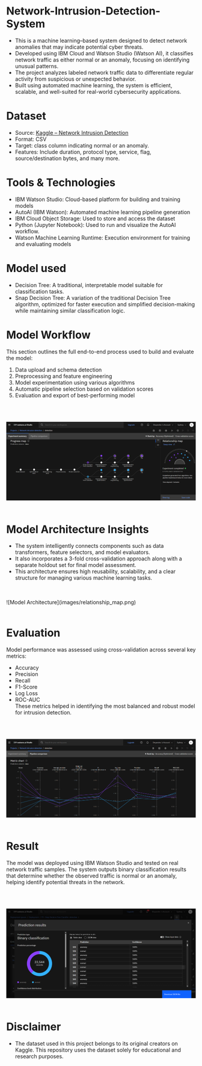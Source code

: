 # Network-Intrusion-Detection-System
* This is a machine learning–based system designed to detect network anomalies that may indicate potential cyber threats.
* Developed using IBM Cloud and Watson Studio (Watson AI), it classifies network traffic as either normal or an anomaly, focusing on identifying unusual patterns.
* The project analyzes labeled network traffic data to differentiate regular activity from suspicious or unexpected behavior.
* Built using automated machine learning, the system is efficient, scalable, and well-suited for real-world cybersecurity applications.

# Dataset

* Source: [Kaggle – Network Intrusion Detection](https://www.kaggle.com/datasets/sampadab17/network-intrusion-detection)
* Format: CSV
* Target: class column indicating normal or an anomaly.
* Features: Include duration, protocol type, service, flag, source/destination bytes, and many more.

# Tools & Technologies
* IBM Watson Studio: Cloud-based platform for building and training models
* AutoAI (IBM Watson): Automated machine learning pipeline generation
* IBM Cloud Object Storage: Used to store and access the dataset
* Python (Jupyter Notebook): Used to run and visualize the AutoAI workflow.
* Watson Machine Learning Runtime: Execution environment for training and evaluating models

# Model used

* Decision Tree: A traditional, interpretable model suitable for classification tasks.
* Snap Decision Tree: A variation of the traditional Decision Tree algorithm, optimized for faster execution and simplified decision-making while maintaining similar classification logic.

# Model Workflow

This section outlines the full end-to-end process used to build and evaluate the model:

1. Data upload and schema detection  
2. Preprocessing and feature engineering  
3. Model experimentation using various algorithms  
4. Automatic pipeline selection based on validation scores  
5. Evaluation and export of best-performing model

<br>
<br>

![Model Workflow](images/progress_map.png)
<br>
<br>


# Model Architecture Insights

* The system intelligently connects components such as data transformers, feature selectors, and model evaluators.
* It also incorporates a 3-fold cross-validation approach along with a separate holdout set for final model assessment.
* This architecture ensures high reusability, scalability, and a clear structure for managing various machine learning tasks.

<br>
<br>
![Model Architecture](images/relationship_map.png)
<br>
<br>

# Evaluation

Model performance was assessed using cross-validation across several key metrics:
* Accuracy
* Precision
* Recall
* F1-Score
* Log Loss
* ROC-AUC <br>These metrics helped in identifying the most balanced and robust model for intrusion detection.
<br>
<br>


![Model Evaluation Metrics](images/metric_chart.png)
<br>
<br>


# Result

The model was deployed using IBM Watson Studio and tested on real network traffic samples. The system outputs binary classification results that determine whether the observed traffic is normal or an anomaly, helping identify potential threats in the network.

<br>
<br>

![Model Prediction Results](images/result.png)
<br>
<br>


# Disclaimer

* The dataset used in this project belongs to its original creators on Kaggle. This repository uses the dataset solely for educational and research purposes.
